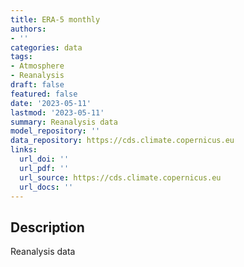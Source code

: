 ```yaml
---
title: ERA-5 monthly
authors:
- ''
categories: data
tags:
- Atmosphere
- Reanalysis
draft: false
featured: false
date: '2023-05-11'
lastmod: '2023-05-11'
summary: Reanalysis data
model_repository: ''
data_repository: https://cds.climate.copernicus.eu
links:
  url_doi: ''
  url_pdf: ''
  url_source: https://cds.climate.copernicus.eu
  url_docs: ''
---
```


## Description

Reanalysis data

